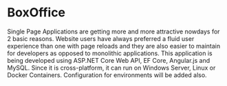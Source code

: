 # BoxOffice
Single Page Applications are getting more and more attractive nowdays for 2 basic reasons. Website users have always preferred a fluid user experience than one with page reloads and they are also easier to maintain for developers as opposed to monolithic applications. This application is being developed using ASP.NET Core Web API, EF Core, Angular.js and MySQL. Since it is cross-platform, it can run on Windows Server, Linux or Docker Containers. Configuration for environments will be added also.  
